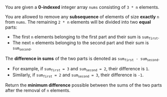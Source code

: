 You are given a **0-indexed** integer array `nums` consisting of `3 * n` elements.

You are allowed to remove any **subsequence** of elements of size **exactly** `n` from `nums`. The remaining `2 * n` elements will be divided into two **equal** parts:

- The first `n` elements belonging to the first part and their sum is <code>sum<sub>first</sub></code>.
- The next `n` elements belonging to the second part and their sum is <code>sum<sub>second</sub></code>.

The **difference in sums** of the two parts is denoted as <code>sum<sub>first</sub> - sum<sub>second</sub></code>.

- For example, if <code>sum<sub>first</sub> = 3</code> and <code>sum<sub>second</sub> = 2</code>, their difference is `1`.
- Similarly, if <code>sum<sub>first</sub> = 2</code> and <code>sum<sub>second</sub> = 3</code>, their difference is `-1`.

Return the **minimum difference** possible between the sums of the two parts after the removal of `n` elements.